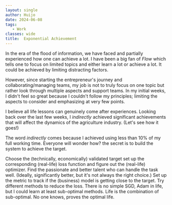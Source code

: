 ```yaml
---
layout: single
author: Huijo
date: 2024-06-08
tags:
   - Work
classes: wide
title:  Exponential Achievement
---
```


In the era of the flood of information, we have faced and partially experienced how one can achieve a lot.
I have been a big fan of *Flow* which tells one to focus on limited topics and either learn a lot or achieve a lot.
It could be achieved by limiting distracting factors.

However, since starting the entrepreneur's journey and collaborating/managing teams, my job is not to truly focus on one topic but rather look through multiple aspects and support teams.
In my initial weeks, I didn't feel so great because I couldn't follow my principles; limiting the aspects to consider and emphasizing at very few points.

I believe all life lessons can genuinely come after experiences. 
Looking back over the last few weeks, I *indirectly* achieved significant achievements that will affect the dynamics of the agriculture industry. (Let's see how it goes!)

The word *indirectly* comes because I achieved using less than 10% of my full working time.
Everyone will wonder how? the secret is to build the system to achieve the target.

Choose the (technically, economically) validated target set up the corresponding (real-life) loss function and figure out the (real-life) optimizer.
Find the passionate and better talent who can handle the task well. (Ideally, significantly better, but it's not always the right choice.)
Set up the metric to track if the (business) model is getting close to the target.
Try different methods to reduce the loss. There is no simple SGD, Adam in life, but I could learn at least sub-optimal methods.
Life is the combination of sub-optimal. 
No one knows, proves the optimal life.